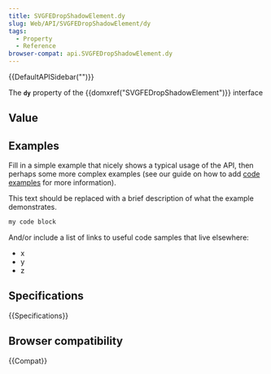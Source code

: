 ```yaml
---
title: SVGFEDropShadowElement.dy
slug: Web/API/SVGFEDropShadowElement/dy
tags:
  - Property
  - Reference
browser-compat: api.SVGFEDropShadowElement.dy
---
```

{{DefaultAPISidebar("")}}

The **`dy`** property of the {{domxref("SVGFEDropShadowElement")}} interface 

## Value



## Examples

Fill in a simple example that nicely shows a typical usage of the API, then perhaps some more complex examples (see our guide on how to add [code examples](/en-US/docs/MDN/Contribute/Structures/Code_examples) for more information).

This text should be replaced with a brief description of what the example demonstrates.

```js
my code block
```

And/or include a list of links to useful code samples that live elsewhere:

*   x
*   y
*   z

## Specifications

{{Specifications}}

## Browser compatibility

{{Compat}}


